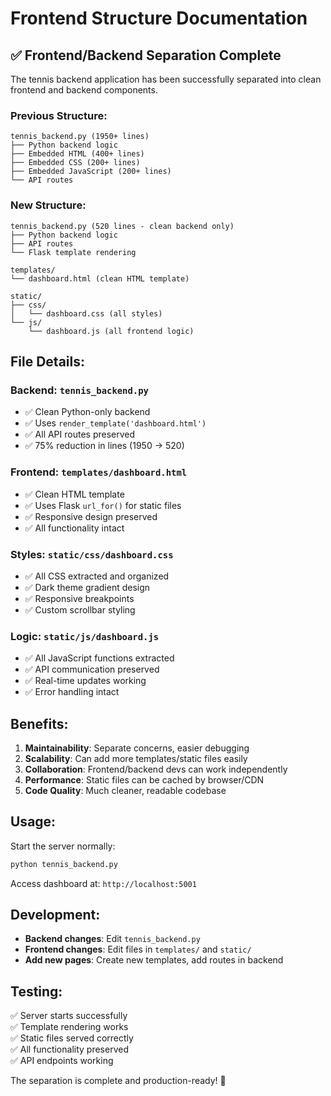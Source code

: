 # Frontend Structure Documentation

## ✅ Frontend/Backend Separation Complete

The tennis backend application has been successfully separated into clean frontend and backend components.

### **Previous Structure:**
```
tennis_backend.py (1950+ lines)
├── Python backend logic
├── Embedded HTML (400+ lines)
├── Embedded CSS (200+ lines)
├── Embedded JavaScript (200+ lines)
└── API routes
```

### **New Structure:**
```
tennis_backend.py (520 lines - clean backend only)
├── Python backend logic
├── API routes
└── Flask template rendering

templates/
└── dashboard.html (clean HTML template)

static/
├── css/
│   └── dashboard.css (all styles)
└── js/
    └── dashboard.js (all frontend logic)
```

## **File Details:**

### **Backend: `tennis_backend.py`**
- ✅ Clean Python-only backend
- ✅ Uses `render_template('dashboard.html')`
- ✅ All API routes preserved
- ✅ 75% reduction in lines (1950 → 520)

### **Frontend: `templates/dashboard.html`**
- ✅ Clean HTML template
- ✅ Uses Flask `url_for()` for static files
- ✅ Responsive design preserved
- ✅ All functionality intact

### **Styles: `static/css/dashboard.css`**
- ✅ All CSS extracted and organized
- ✅ Dark theme gradient design
- ✅ Responsive breakpoints
- ✅ Custom scrollbar styling

### **Logic: `static/js/dashboard.js`**
- ✅ All JavaScript functions extracted
- ✅ API communication preserved
- ✅ Real-time updates working
- ✅ Error handling intact

## **Benefits:**

1. **Maintainability**: Separate concerns, easier debugging
2. **Scalability**: Can add more templates/static files easily
3. **Collaboration**: Frontend/backend devs can work independently
4. **Performance**: Static files can be cached by browser/CDN
5. **Code Quality**: Much cleaner, readable codebase

## **Usage:**

Start the server normally:
```bash
python tennis_backend.py
```

Access dashboard at: `http://localhost:5001`

## **Development:**

- **Backend changes**: Edit `tennis_backend.py`
- **Frontend changes**: Edit files in `templates/` and `static/`
- **Add new pages**: Create new templates, add routes in backend

## **Testing:**

✅ Server starts successfully  
✅ Template rendering works  
✅ Static files served correctly  
✅ All functionality preserved  
✅ API endpoints working  

The separation is complete and production-ready! 🎾